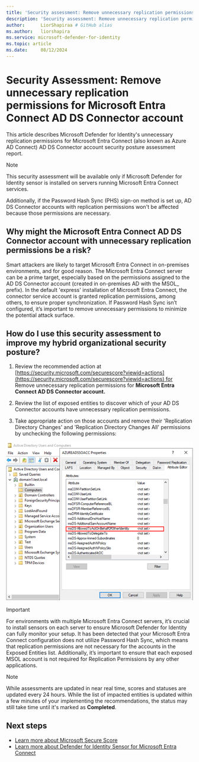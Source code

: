 ```yaml
---
title: 'Security assessment: Remove unnecessary replication permissions for Microsoft Entra Connect connector account'
description: 'Security assessment: Remove unnecessary replication permissions for Microsoft Entra Connect connector account'
author:      LiorShapiraa # GitHub alias
ms.author:   liorshapira
ms.service: microsoft-defender-for-identity
ms.topic: article
ms.date:     08/12/2024
---
```


# Security Assessment: Remove unnecessary replication permissions for Microsoft Entra Connect AD DS Connector account

This article describes Microsoft Defender for Identity's unnecessary replication permissions for Microsoft Entra Connect (also known as Azure AD Connect) AD DS Connector account security posture assessment report.

> [!NOTE]
> This security assessment will be available only if Microsoft Defender for Identity sensor is installed on servers running Microsoft Entra Connect services.
> 
> Additionally, if the Password Hash Sync (PHS) sign-on method is set up, AD DS Connector accounts with replication permissions won't be affected because those permissions are necessary.

## Why might the Microsoft Entra Connect AD DS Connector account with unnecessary replication permissions be a risk?

Smart attackers are likely to target Microsoft Entra Connect in on-premises environments, and for good reason. The Microsoft Entra Connect server can be a prime target, especially based on the permissions assigned to the AD DS Connector account (created in on-premises AD with the MSOL_ prefix). In the default 'express' installation of Microsoft Entra Connect, the connector service account is granted replication permissions, among others, to ensure proper synchronization. If Password Hash Sync isn’t configured, it’s important to remove unnecessary permissions to minimize the potential attack surface.

## How do I use this security assessment to improve my hybrid organizational security posture?

1. Review the recommended action at [https://security.microsoft.com/securescore?viewid=actions](https://security.microsoft.com/securescore?viewid=actions) for Remove unnecessary replication permissions for __Microsoft Entra Connect AD DS Connector account.__

1. Review the list of exposed entities to discover which of your AD DS Connector accounts have unnecessary replication permissions.

1. Take appropriate action on those accounts and remove their 'Replication Directory Changes' and 'Replication Directory Changes All' permissions by unchecking the following permissions:  
  
![Screenshot of the replication permissions.](media/remove-replication-permissions-microsoft-entra-connect/permissions.png)

> [!IMPORTANT]
> For environments with multiple Microsoft Entra Connect servers, it’s crucial to install sensors on each server to ensure Microsoft Defender for Identity can fully monitor your setup. It has been detected that your Microsoft Entra Connect configuration does not utilize Password Hash Sync, which means that replication permissions are not necessary for the accounts in the Exposed Entities list. Additionally, it’s important to ensure that each exposed MSOL account is not required for Replication Permissions by any other applications.

> [!NOTE]
> While assessments are updated in near real time, scores and statuses are updated every 24 hours. While the list of impacted entities is updated within a few minutes of your implementing the recommendations, the status may still take time until it's marked as __Completed__.
>

## Next steps

- [Learn more about Microsoft Secure Score](/microsoft-365/security/defender/microsoft-secure-score)
- [Learn more about Defender for Identity Sensor for Microsoft Entra Connect](https://aka.ms/MdiSensorForMicrosoftEntraConnectInstallation)



